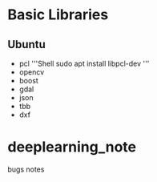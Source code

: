 # Basic Libraries
## Ubuntu
- pcl 
  '''Shell
  sudo apt install libpcl-dev
  '''
- opencv
- boost 
- gdal
- json
- tbb
- dxf
# deeplearning_note
bugs notes

